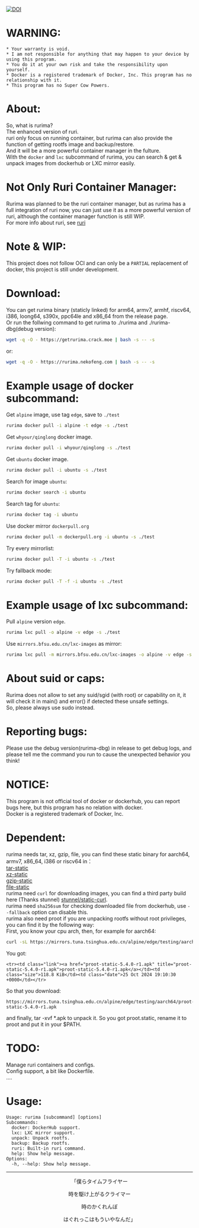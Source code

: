 [![DOI](https://zenodo.org/badge/DOI/10.5281/zenodo.14099730.svg)](https://doi.org/10.5281/zenodo.14099730)
# WARNING:      
```
* Your warranty is void.
* I am not responsible for anything that may happen to your device by using this program.
* You do it at your own risk and take the responsibility upon yourself.
* Docker is a registered trademark of Docker, Inc. This program has no relationship with it.
* This program has no Super Cow Powers.
```
# About:
So, what is rurima?       
The enhanced version of ruri.          
ruri only focus on running container, but rurima can also provide the function of getting rootfs image and backup/restore.          
And it will be a more powerful container manager in the fulture.            
With the `docker` and `lxc` subcommand of rurima, you can search & get & unpack images from dockerhub or LXC mirror easily.       
# Not Only Ruri Container Manager:
Rurima was planned to be the ruri container manager, but as rurima has a full integration of ruri now, you can just use it as a more powerful version of ruri, although the container manager function is still WIP.               
For more info about ruri, see [ruri](https://github.com/Moe-hacker/ruri)      
# Note & WIP:
This project does not follow OCI and can only be a `PARTIAL` replacement of docker, this project is still under development.       
# Download:
You can get rurima binary (staticly linked) for arm64, armv7, armhf, riscv64, i386, loong64, s390x, ppc64le and x86_64 from the release page.     
Or run the follwing command to get rurima to ./rurima and ./rurima-dbg(debug version):     
```sh
wget -q -O - https://getrurima.crack.moe | bash -s -- -s
```   
or:    
```sh
wget -q -O - https://rurima.nekofeng.com | bash -s -- -s
```   
# Example usage of docker subcommand:
Get `alpine` image, use tag `edge`, save to `./test`     
```sh
rurima docker pull -i alpine -t edge -s ./test
```     
Get `whyour/qinglong` docker image.      
```sh
rurima docker pull -i whyour/qinglong -s ./test
```
Get `ubuntu` docker image.      
```sh
rurima docker pull -i ubuntu -s ./test
```
Search for image `ubuntu`:      
```sh
rurima docker search -i ubuntu
```
Search tag for `ubuntu`:      
```sh
rurima docker tag -i ubuntu
```
Use docker mirror `dockerpull.org`
```sh
rurima docker pull -m dockerpull.org -i ubuntu -s ./test
```
Try every mirrorlist:      
```sh
rurima docker pull -T -i ubuntu -s ./test
```
Try fallback mode:      
```sh
rurima docker pull -T -f -i ubuntu -s ./test
```
# Example usage of lxc subcommand:
Pull `alpine` version `edge`.      
```sh
rurima lxc pull -o alpine -v edge -s ./test
```
Use `mirrors.bfsu.edu.cn/lxc-images` as mirror:   
```sh
rurima lxc pull -m mirrors.bfsu.edu.cn/lxc-images -o alpine -v edge -s ./test
```    
# About suid or caps:
Rurima does not allow to set any suid/sgid (with root) or capability on it, it will check it in main() and error() if detected these unsafe settings.      
So, please always use sudo instead.     
# Reporting bugs:
Please use the debug version(rurima-dbg) in release to get debug logs, and please tell me the command you run to cause the unexpected behavior you think!                     
# NOTICE:
This program is not official tool of docker or dockerhub, you can report bugs here, but this program has no relation with docker.      
Docker is a registered trademark of Docker, Inc.      
# Dependent:   
rurima needs tar, xz, gzip, file, you can find these static binary for aarch64, armv7, x86_64, i386 or riscv64 in：      
[tar-static](https://github.com/Moe-sushi/tar-static)      
[xz-static](https://github.com/Moe-sushi/xz-static)     
[gzip-static](https://github.com/Moe-sushi/gzip-static)     
[file-static](https://github.com/Moe-sushi/file-static)      
rurima need `curl` for downloading images, you can find a third party build here (Thanks stunnel) [stunnel/static-curl](https://github.com/stunnel/static-curl).      
rurima need `sha256sum` for checking downloaded file from dockerhub, use `--fallback` option can disable this.      
rurima also need proot if you are unpacking rootfs without root privileges, you can find it by the following way:      
First, you know your cpu arch, then, for example for aarch64:      
```sh
curl -sL https://mirrors.tuna.tsinghua.edu.cn/alpine/edge/testing/aarch64/ | grep proot-static
```
You got:      
```
<tr><td class="link"><a href="proot-static-5.4.0-r1.apk" title="proot-static-5.4.0-r1.apk">proot-static-5.4.0-r1.apk</a></td><td class="size">118.8 KiB</td><td class="date">25 Oct 2024 19:10:30 +0000</td></tr>
```
So that you download:      
```
https://mirrors.tuna.tsinghua.edu.cn/alpine/edge/testing/aarch64/proot-static-5.4.0-r1.apk
```
and finally, tar -xvf *.apk to unpack it. So you got proot.static, rename it to proot and put it in your $PATH.           
# TODO:
Manage ruri containers and configs.   
Config support, a bit like Dockerfile.   
....
# Usage:
```
Usage: rurima [subcommand] [options]
Subcommands:
  docker: DockerHub support.
  lxc: LXC mirror support.
  unpack: Unpack rootfs.
  backup: Backup rootfs.
  ruri: Built-in ruri command.
  help: Show help message.
Options:
  -h, --help: Show help message.
```
---------

<p align="center">「僕らタイムフライヤー</p>
<p align="center">時を駆け上がるクライマー</p>
<p align="center">時のかくれんぼ</p>
<p align="center">はぐれっこはもういやなんだ」</p>